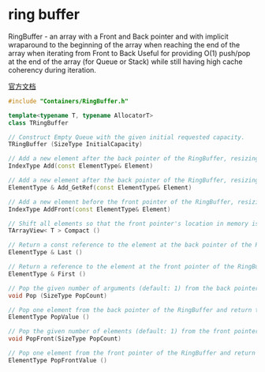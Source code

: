 # ring buffer

RingBuffer - an array with a Front and Back pointer and with implicit wraparound to the beginning of the array when reaching the end of the array when iterating from Front to Back Useful for providing O(1) push/pop at the end of the array (for Queue or Stack) while still having high cache coherency during iteration.

[官方文档](https://dev.epicgames.com/documentation/en-us/unreal-engine/API/Runtime/Core/Containers/TRingBuffer?application_version=5.4)

```cpp
#include "Containers/RingBuffer.h"

template<typename T, typename AllocatorT>
class TRingBuffer

// Construct Empty Queue with the given initial requested capacity.
TRingBuffer (SizeType InitialCapacity)

// Add a new element after the back pointer of the RingBuffer, resizing if necessary.
IndexType Add(const ElementType& Element)

// Add a new element after the back pointer of the RingBuffer, resizing if necessary.
ElementType & Add_GetRef(const ElementType& Element)

// Add a new element before the front pointer of the RingBuffer, resizing if necessary.
IndexType AddFront(const ElementType& Element)

// Shift all elements so that the front pointer's location in memory is less than the back pointer's.
TArrayView< T > Compact ()

// Return a const reference to the element at the back pointer of the RingBuffer.
ElementType & Last ()

// Return a reference to the element at the front pointer of the RingBuffer.
ElementType & First ()

// Pop the given number of arguments (default: 1) from the back pointer of the RingBuffer.
void Pop (SizeType PopCount)

// Pop one element from the back pointer of the RingBuffer and return the popped value.
ElementType PopValue ()

// Pop the given number of elements (default: 1) from the front pointer of the RingBuffer.
void PopFront(SizeType PopCount)

// Pop one element from the front pointer of the RingBuffer and return the popped value.
ElementType PopFrontValue ()
```
